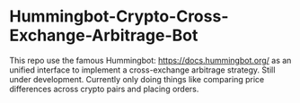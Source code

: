 # Hummingbot-Crypto-Cross-Exchange-Arbitrage-Bot

This repo use the famous Hummingbot: https://docs.hummingbot.org/ as an unified interface to implement a cross-exchange arbitrage strategy.
Still under development. Currently only doing things like comparing price differences across crypto pairs and placing orders.

